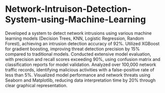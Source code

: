 # Network-Intruison-Detection-System-using-Machine-Learning
Developed a system to detect network intrusions using various machine learning models (Decision Trees, KNN, Logistic Regression, Random Forest), achieving an intrusion detection accuracy of 92%. Utilized XGBoost for gradient boosting, improving threat detection precision by 15% compared to traditional models. Conducted extensive model evaluation, with precision and recall scores exceeding 90%, using confusion matrix and classification reports for model validation. Analyzed over 100,000 network traffic records, identifying malicious activities with a false-positive rate of less than 5%. Visualized model performance and network threats using Seaborn and Matplotlib, reducing data interpretation time by 20% through clear graphical representation.

